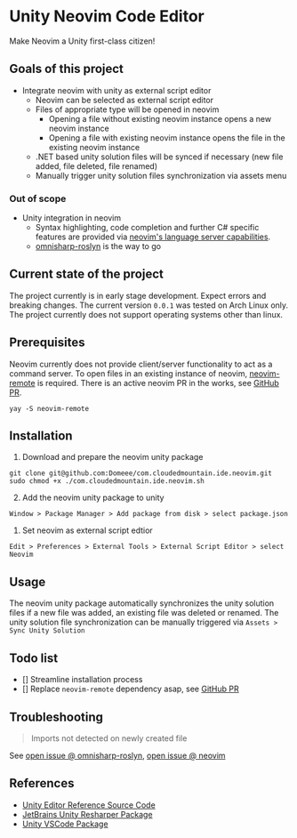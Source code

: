 # Unity Neovim Code Editor

Make Neovim a Unity first-class citizen!

## Goals of this project

- Integrate neovim with unity as external script editor
  - Neovim can be selected as external script editor
  - Files of appropriate type will be opened in neovim
    - Opening a file without existing neovim instance opens a new neovim instance
    - Opening a file with existing neovim instance opens the file in the existing neovim instance
  - .NET based unity solution files will be synced if necessary (new file added, file deleted, file renamed)
  - Manually trigger unity solution files synchronization via assets menu

### Out of scope

- Unity integration in neovim
  - Syntax highlighting, code completion and further C# specific features are provided via [neovim's language server capabilities](https://neovim.io/doc/user/lsp.html).
  - [omnisharp-roslyn](https://github.com/OmniSharp/omnisharp-roslyn) is the way to go

## Current state of the project

The project currently is in early stage development. Expect errors and breaking changes.
The current version `0.0.1` was tested on Arch Linux only. The project currently does not support operating systems other than linux.

## Prerequisites

Neovim currently does not provide client/server functionality to act as a command server. To open files in an existing instance of neovim, [neovim-remote](https://github.com/mhinz/neovim-remote) is required. There is an active neovim PR in the works, see [GitHub PR](https://github.com/neovim/neovim/pull/17439).

```
yay -S neovim-remote
```

## Installation

1. Download and prepare the neovim unity package

```
git clone git@github.com:Domeee/com.cloudedmountain.ide.neovim.git
sudo chmod +x ./com.cloudedmountain.ide.neovim.sh
```

2. Add the neovim unity package to unity

```
Window > Package Manager > Add package from disk > select package.json
```

1. Set neovim as external script edtior

```
Edit > Preferences > External Tools > External Script Editor > select Neovim
```

## Usage

The neovim unity package automatically synchronizes the unity solution files if a new file was added, an existing file was deleted or renamed.
The unity solution file synchronization can be manually triggered via `Assets > Sync Unity Solution`

## Todo list

- [] Streamline installation process
- [] Replace `neovim-remote` dependency asap, see [GitHub PR](https://github.com/neovim/neovim/pull/17439)

## Troubleshooting

> Imports not detected on newly created file

See [open issue @ omnisharp-roslyn](https://github.com/OmniSharp/omnisharp-roslyn/issues/2250), [open issue @ neovim](https://github.com/neovim/neovim/issues/14042)

## References

- [Unity Editor Reference Source Code](https://github.com/Unity-Technologies/UnityCsReference/tree/master)
- [JetBrains Unity Resharper Package](https://github.com/JetBrains/resharper-unity)
- [Unity VSCode Package](https://github.com/Unity-Technologies/com.unity.ide.vscode/tree/master/Packages/com.unity.ide.vscode)
